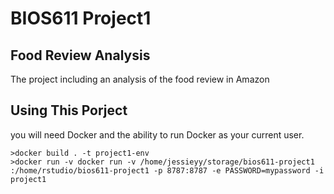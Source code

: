 BIOS611 Project1
========================================
Food Review Analysis
-------------------------------------------

The project including an analysis of the food review in Amazon

Using This Porject
-------------------------------------------

you will need Docker and the ability to run Docker as your current user.

    >docker build . -t project1-env
    >docker run -v docker run -v /home/jessieyy/storage/bios611-project1
	:/home/rstudio/bios611-project1 -p 8787:8787 -e PASSWORD=mypassword -i project1
